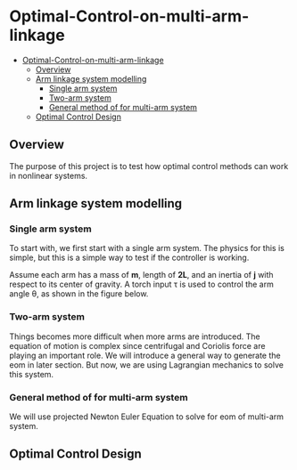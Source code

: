 [//]: # (comment like this)

<!---
![Add figure here](https://github.com/TToTMooN/Optimal-Control-on-multi-arm-linkage/blob/master/testFigure.jpeg)
--->

<!---
Add LaTeX by using https://www.codecogs.com/latex/eqneditor.php
--->

# Optimal-Control-on-multi-arm-linkage

- [Optimal-Control-on-multi-arm-linkage](#optimal-control-on-multi-arm-linkage)
    - [Overview](#overview)
    - [Arm linkage system modelling](#arm-linkage-system-modelling)
        - [Single arm system](#single-arm-system)
        - [Two-arm system](#two-arm-system)
        - [General method of for multi-arm system](#general-method-of-for-multi-arm-system)
    - [Optimal Control Design](#optimal-control-design)

## Overview

The purpose of this project is to test how optimal control methods can work in nonlinear systems.



## Arm linkage system modelling

### Single arm system

To start with, we first start with a single arm system. The physics for this is simple, but this is a simple way to test if the controller is working.

Assume each arm has a mass of **m**, length of **2L**, and an inertia of **j** with respect to its center of gravity. A torch input &tau; is used to control the arm angle &theta;, as shown in the figure below.

### Two-arm system

Things becomes more difficult when more arms are introduced. The equation of motion is complex since centrifugal and Coriolis force are playing an important role. We will introduce a general way to generate the eom in later section. But now, we are using Lagrangian mechanics to solve this system.

### General method of for multi-arm system

We will use projected Newton Euler Equation to solve for eom of multi-arm system.

## Optimal Control Design
